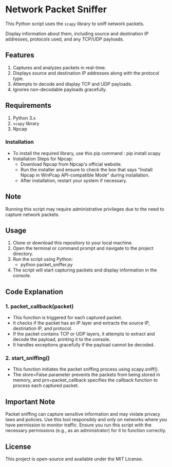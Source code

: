 # Network Packet Sniffer
This Python script uses the `scapy` library to sniff network packets.

Display information about them, including source and destination IP addresses, protocols used, and any TCP/UDP payloads.


## Features
1. Captures and analyzes packets in real-time.
2. Displays source and destination IP addresses along with the protocol type.
3. Attempts to decode and display TCP and UDP payloads.
4. Ignores non-decodable payloads gracefully.


## Requirements
1. Python 3.x
2. `scapy` library
3. Npcap


### Installation
- To install the required library, use this pip command : pip install scapy
- Installation Steps for Npcap:
   - Download Npcap from Npcap's official website.
   - Run the installer and ensure to check the box that says "Install Npcap in WinPcap API-compatible Mode" during installation.
   - After installation, restart your system if necessary.


## Note
Running this script may require administrative privileges due to the need to capture network packets.


## Usage
1. Clone or download this repository to your local machine.
2. Open the terminal or command prompt and navigate to the project directory.
3. Run the script using Python:
   - python packet_sniffer.py
4. The script will start capturing packets and display information in the console.


## Code Explanation

### 1. packet_callback(packet)
- This function is triggered for each captured packet.
- It checks if the packet has an IP layer and extracts the source IP, destination IP, and protocol.
- If the packet contains TCP or UDP layers, it attempts to extract and decode the payload, printing it to the console.
- It handles exceptions gracefully if the payload cannot be decoded.

### 2. start_sniffing()
- This function initiates the packet sniffing process using scapy.sniff().
- The store=False parameter prevents the packets from being stored in memory, and prn=packet_callback specifies the callback function to process each captured packet.


## Important Note
Packet sniffing can capture sensitive information and may violate privacy laws and policies. Use this tool responsibly and only on networks where you have permission to monitor traffic.
Ensure you run this script with the necessary permissions (e.g., as an administrator) for it to function correctly.


## License
This project is open-source and available under the MIT License.
